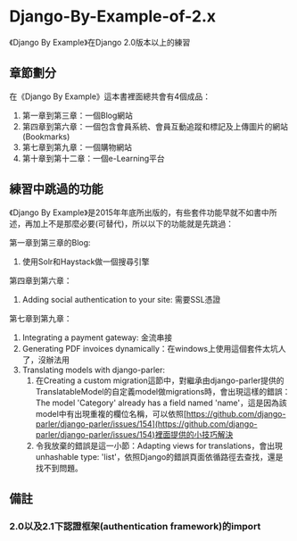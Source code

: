 # Django-By-Example-of-2.x
《Django By Example》在Django 2.0版本以上的練習

## 章節劃分 ##

在《Django By Example》這本書裡面總共會有4個成品：

1. 第一章到第三章：一個Blog網站
2. 第四章到第六章：一個包含會員系統、會員互動追蹤和標記及上傳圖片的網站(Bookmarks)
3. 第七章到第九章：一個購物網站
4. 第十章到第十二章：一個e-Learning平台

## 練習中跳過的功能 ##

《Django By Example》是2015年年底所出版的，有些套件功能早就不如書中所述，再加上不是那麼必要(可替代)，所以以下的功能就是先跳過：

第一章到第三章的Blog:

1. 使用Solr和Haystack做一個搜尋引擎

第四章到第六章：

1. Adding social authentication to your site: 需要SSL憑證

第七章到第九章：

1. Integrating a payment gateway: 金流串接
2. Generating PDF invoices dynamically：在windows上使用這個套件太坑人了，沒辦法用
3. Translating models with django-parler:
	1. 在Creating a custom migration這節中，對繼承由django-parler提供的TranslatableModel的自定義model做migrations時，會出現這樣的錯誤：The model 'Category' already has a field named 'name'，這是因為該model中有出現重複的欄位名稱，可以依照[https://github.com/django-parler/django-parler/issues/154](https://github.com/django-parler/django-parler/issues/154)裡面提供的小技巧解決
	2. 令我放棄的錯誤是這一小節：Adapting views for translations，會出現unhashable type: 'list'，依照Django的錯誤頁面依循路徑去查找，還是找不到問題。

## 備註 ##

### 2.0以及2.1下認證框架(authentication framework)的import ###
